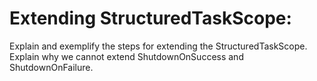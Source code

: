 # Extending StructuredTaskScope:
Explain and exemplify the steps for extending the StructuredTaskScope. Explain why we cannot extend ShutdownOnSuccess and ShutdownOnFailure.